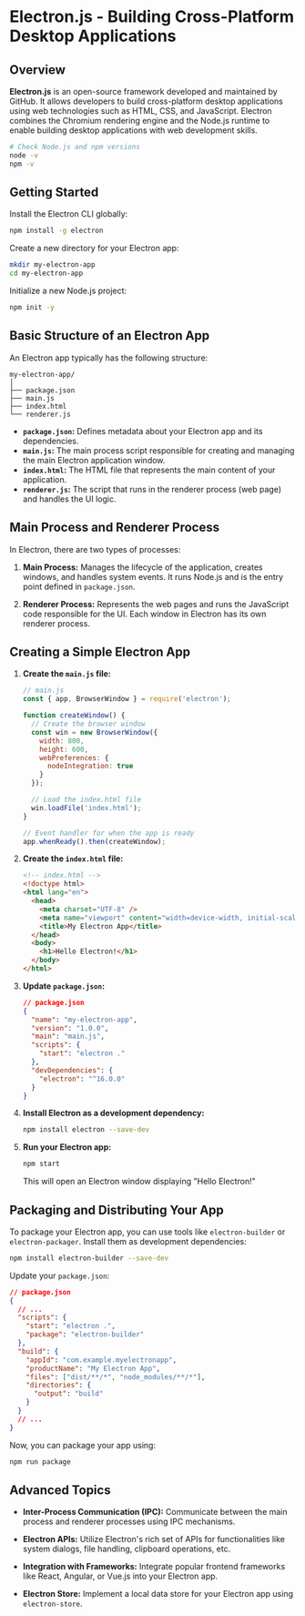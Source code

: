 # Electron.js - Building Cross-Platform Desktop Applications

## Overview

**Electron.js** is an open-source framework developed and maintained by GitHub. It allows developers to build cross-platform desktop applications using web technologies such as HTML, CSS, and JavaScript. Electron combines the Chromium rendering engine and the Node.js runtime to enable building desktop applications with web development skills.

```bash
# Check Node.js and npm versions
node -v
npm -v
```

## Getting Started

Install the Electron CLI globally:

```bash
npm install -g electron
```

Create a new directory for your Electron app:

```bash
mkdir my-electron-app
cd my-electron-app
```

Initialize a new Node.js project:

```bash
npm init -y
```

## Basic Structure of an Electron App

An Electron app typically has the following structure:

```plaintext
my-electron-app/
│
├── package.json
├── main.js
├── index.html
└── renderer.js
```

- **`package.json`:** Defines metadata about your Electron app and its dependencies.
- **`main.js`:** The main process script responsible for creating and managing the main Electron application window.
- **`index.html`:** The HTML file that represents the main content of your application.
- **`renderer.js`:** The script that runs in the renderer process (web page) and handles the UI logic.

## Main Process and Renderer Process

In Electron, there are two types of processes:

1. **Main Process:** Manages the lifecycle of the application, creates windows, and handles system events. It runs Node.js and is the entry point defined in `package.json`.

2. **Renderer Process:** Represents the web pages and runs the JavaScript code responsible for the UI. Each window in Electron has its own renderer process.

## Creating a Simple Electron App

1. **Create the `main.js` file:**

   ```javascript
   // main.js
   const { app, BrowserWindow } = require('electron');

   function createWindow() {
     // Create the browser window
     const win = new BrowserWindow({
       width: 800,
       height: 600,
       webPreferences: {
         nodeIntegration: true
       }
     });

     // Load the index.html file
     win.loadFile('index.html');
   }

   // Event handler for when the app is ready
   app.whenReady().then(createWindow);
   ```

2. **Create the `index.html` file:**

   ```html
   <!-- index.html -->
   <!doctype html>
   <html lang="en">
     <head>
       <meta charset="UTF-8" />
       <meta name="viewport" content="width=device-width, initial-scale=1.0" />
       <title>My Electron App</title>
     </head>
     <body>
       <h1>Hello Electron!</h1>
     </body>
   </html>
   ```

3. **Update `package.json`:**

   ```json
   // package.json
   {
     "name": "my-electron-app",
     "version": "1.0.0",
     "main": "main.js",
     "scripts": {
       "start": "electron ."
     },
     "devDependencies": {
       "electron": "^16.0.0"
     }
   }
   ```

4. **Install Electron as a development dependency:**

   ```bash
   npm install electron --save-dev
   ```

5. **Run your Electron app:**

   ```bash
   npm start
   ```

   This will open an Electron window displaying "Hello Electron!"

## Packaging and Distributing Your App

To package your Electron app, you can use tools like `electron-builder` or `electron-packager`. Install them as development dependencies:

```bash
npm install electron-builder --save-dev
```

Update your `package.json`:

```json
// package.json
{
  // ...
  "scripts": {
    "start": "electron .",
    "package": "electron-builder"
  },
  "build": {
    "appId": "com.example.myelectronapp",
    "productName": "My Electron App",
    "files": ["dist/**/*", "node_modules/**/*"],
    "directories": {
      "output": "build"
    }
  }
  // ...
}
```

Now, you can package your app using:

```bash
npm run package
```

## Advanced Topics

- **Inter-Process Communication (IPC):** Communicate between the main process and renderer processes using IPC mechanisms.

- **Electron APIs:** Utilize Electron's rich set of APIs for functionalities like system dialogs, file handling, clipboard operations, etc.

- **Integration with Frameworks:** Integrate popular frontend frameworks like React, Angular, or Vue.js into your Electron app.

- **Electron Store:** Implement a local data store for your Electron app using `electron-store`.
